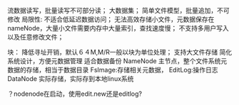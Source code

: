 

流数据读写，批量读写不可部分读；
大数据集；
简单文件模型，批量追加，不可修改
局限性:
不适合低延迟数据访问；
无法高效存储小文件，元数据保存在nameNode，大量小文件需要内存中大量索引，查找速度慢；
不支持多用户写入以及任意修改文件；

块：
降低寻址开销，默认６４M,M/R一般以块为单位处理；
    支持大文件存储
    简化系统设计，方便元数据管理
    适合数据备份
NameNode
主节点，整个文件系统元数据的存储，相当于数据目录
    FsImage:存储相关元数据，
    EditLog:操作日志
DataNode
实际存储，实际存到本地linux系统

？nodenode在启动，使用edit.new还是editlog?
